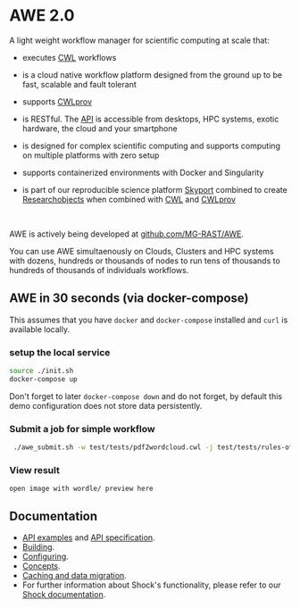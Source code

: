 


# AWE 2.0 

 A light weight workflow manager for scientific computing at scale that:

- executes [CWL](http://www.commonwl.org) workflows

- is a cloud native workflow platform designed from the ground up to be fast, scalable and fault tolerant

- supports [CWLprov](https://github.com/common-workflow-language/cwlprov)

- is RESTful. The [API](./API/) is accessible from desktops, HPC systems, exotic hardware, the cloud and your smartphone

- is designed for complex scientific computing and supports computing on multiple platforms with zero setup

- supports containerized environments with Docker and Singularity

- is part of our reproducible science platform [Skyport](https://github.com/MG-RAST/Skyport2) combined to create [Researchobjects](http://www.researchobject.org/) when combined with [CWL](http://www.commonwl.org) and [CWLprov](https://github.com/common-workflow-language/cwlprov)

<br>

AWE is actively being developed at [github.com/MG-RAST/AWE](https://github.com/MG-RAST/AWE).


You can use AWE simultaenously on Clouds, Clusters and HPC systems with dozens, hundreds or thousands of nodes to run tens of thousands to hundreds of thousands of individuals workflows. 


## AWE in 30 seconds (via docker-compose)
This assumes that you have `docker` and `docker-compose` installed and `curl` is available locally.

### setup the local service

```bash
source ./init.sh
docker-compose up
```

Don't forget to later `docker-compose down` and do not forget, by default this demo configuration does not store data persistently.


### Submit a job for simple workflow
```bash
 ./awe_submit.sh -w test/tests/pdf2wordcloud.cwl -j test/tests/rules-of-acquisition.job.cwl -d tmp
```

### View result
~~~~
open image with wordle/ preview here
~~~~

## Documentation
- [API examples](./API) and [API specification](./API/api.html).
- [Building](./building.md).
- [Configuring](./config.md).
- [Concepts](./concepts.md).
- [Caching and data migration](./caching_and_data_migration.md).
- For further information about Shock's functionality, please refer to our [Shock documentation](https://github.com/MG-RAST/Shock/docs/).



